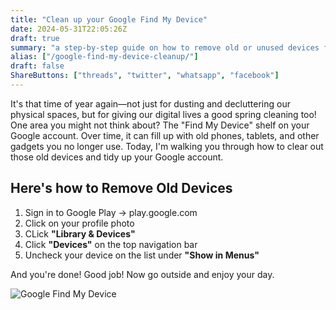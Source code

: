 ```yaml
---
title: "Clean up your Google Find My Device"
date: 2024-05-31T22:05:26Z
draft: true
summary: "a step-by-step guide on how to remove old or unused devices from your Google account, simplifying your device list"
alias: ["/google-find-my-device-cleanup/"]
draft: false
ShareButtons: ["threads", "twitter", "whatsapp", "facebook"]
---
```


It's that time of year again—not just for dusting and decluttering our physical spaces, but for giving our digital lives a good spring cleaning too!  One area you might not think about? The "Find My Device" shelf on your Google account. Over time, it can fill up with old phones, tablets, and other gadgets you no longer use. Today, I'm walking you through how to clear out those old devices and tidy up your Google account. 

## Here's how to Remove Old Devices

1. Sign in to Google Play -> play.google.com
2. Click on your profile photo
3. CLick **"Library & Devices"**
4. Click **"Devices"** on the top navigation bar
5. Uncheck your device on the list under **"Show in Menus"**

And you're done! Good job! Now go outside and enjoy your day. 

![Google Find My Device](/FindMyDevice.png "Google Find My Device")

